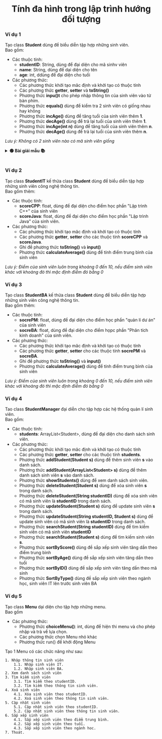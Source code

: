 <div align="center">

# Tính đa hình trong lập trình hướng đối tượng

</div>

### Ví dụ 1

Tạo class **Student** dùng để biểu diễn tập hợp những sinh viên.<br>Bao gồm:
- Các thuộc tính:
    - **studentID**: String, dùng để đại diện cho mã sinhv viên
    - **name**: String, dùng để dại diện cho tên
    - **age**: int, ddùng để đại diện cho tuổi
- Các phương thức:
    - Các phương thức khởi tạo măc định và khởi tạo có thuộc tính
    - Các phương thức **getter**, **setter** và **toString()**
    - Phương thức **inpu()t** cho phép nhập thông tin của sinh viên vào từ bàn phím.
    - Phương thức **equals()** dùng để kiểm tra 2 sinh viên có giống nhau hay không
    - Phương thức **incAge()** dùng để tăng tuổi của sinh viên thêm **1**.
    - Phương thức **decAge()** dùng để trả lại tuổi của sinh viên thêm **1**.
    - Phương thức **incAge(int n)** dùng để tăng tuổi của sinh viên thêm **n**.
    - Phương thức **decAge()** dùng để trả lại tuổi của sinh viên thêm **n**.

*Lưu ý: Không có 2 sinh viên nào có mã sinh viên giống*

<details>
<summary> <strong>🟢 Bài giải mẫu 📚</strong></summary>

```java

```

</details>
<br>

### Ví dụ 2
Tạo class **StudentIT** kế thừa class **Student** dùng để biểu diễn tập hợp những sinh viên công nghệ thông tin.<br>Bao gồm thêm:
- Các thuộc tính:
    - **scoreCPP**: float, dùng để đại diện cho điểm học phần "Lập trình C++" của sinh viên
    - **scoreJava**: float, d­ùng để đại diện cho điểm học phần "Lập trình Java" của sinh viên.
- Các phương thức:
    - Các phương thức khởi tạo măc định và khởi tạo có thuộc tính
    - Các phương thức **getter**, **setter** cho các thuộc tính **scoreCPP** và **scoreJava**.
    - Ghi đề phương thức **toString()** và **input()**
    - Phương thức **calculateAverage()** dùng để tính điểm trung bình của sinh viên

*Lưu ý: Điểm của sinh viên luôn trong khoảng 0 đến 10, nếu điểm sinh viên khác với khoảng đó thì mặc định điểm đó bằng 0*

### Ví dụ 3
Tạo class **StudentBA** kế thừa class **Student** dùng để biểu diễn tập hợp những sinh viên công nghệ thông tin.<br>Bao gồm thêm:
- Các thuộc tính:
    - **socrePM**: float, dùng để đại diện cho điểm học phẩn "quản lí dư án" của sinh viên
    - **socreBA**: float, d­ùng để đại diện cho điểm họpc phần "Phân tích kinh doanh" của sinh viên.
- Các phương thức:
    - Các phương thức khởi tạo măc định và khởi tạo có thuộc tính
    - Các phương thức **getter**, **setter** cho các thuộc tính **socrePM** và **socreBA**.
    - Ghi đề phương thức **toString()** và **input()**
    - Phương thức **calculateAverage()** dùng để tính điểm trung bình của sinh viên

*Lưu ý: Điểm của sinh viên luôn trong khoảng 0 đến 10, nếu điểm sinh viên khác với khoảng đó thì mặc định điểm đó bằng 0*

### Ví dụ 4
Tao class **StudentManager** đại diễn cho tập hợp các hệ thống quản lí sinh viên.<br>Bao gồm:
- Các thuộc tính:
    - **students**: ArrayList\<Student\>, dùng để đại diện cho danh sách sinh viên.
- Các phương thức:
    - Các phương thức khởi tạo măc định và khởi tạo có thuộc tính
    - Các phương thức **getter**, **setter** cho các thuộc tính **students**.
    - Phương thức **addStudent(Student s)** dùng để thêm sinh viên **s** vào danh sách.
    - Phương thức **addStudent(ArrayList\<Student> s)** dùng để thêm danh sách sinh viên **s** vào danh sách.
    - Phương thức **showStudents()** dùng để xem danh sách sinh viên.
    - Phương thức **deleteStudent(Student s)** dùng để xóa sinh viên **s** trong danh sách.
    - Phương thức **deleteStudent(String studentID)** dùng để xóa sinh viên có mã sinh viên là **studentID** trong danh sách.
    - Phương thức **updateStudent(Student s)** dùng để update sinh viên **s** trong danh sách.
    - Phương thức **updateStudent(String studentID, Student s)** dùng để update sinh viên có mã sinh viên là **studentID** trong danh sách.
    - Phương thức **searchStudent(String studentID)** dùng để tìm kiểm sinh viên có mã sinh viên **studentID**
    - Phương thức **searchStudent(Student s)** d­ùng để tìm kiếm sinh viên **s**.
    - Phương thức **sortByScore()** dùng đề sắp xếp sinh viên tăng dần theo điểm trung bình
    - Phương thức **sortByAge()** dùng đề sắp xếp sinh viên tăng dần theo tuổi
    - Phương thức **sortByID()** dùng đề sắp xếp sinh viên tăng dần theo mã sinh
    - Phương thức **SortByType()** dùng đề sắp xếp sinh viên theo ngành học, sinh viên IT lên trước sinh viên BA

### Ví dụ 5
Tạo class **Menu** dại diện cho tập hợp những menu.<br>Bao gồm
- Các phương thức:
    - Phương thức **choiceMenu()**: int, dùng để hiện thi menu và cho phép nhập và trả về lựa chọn.
    - Các phương thức chọn Menu nhỏ khác
    - Phương thức run() để khởi động Menu

Tạo 1 Menu có các chức năng như sau:
```text
1. Nhập thông tin sinh viên
    1.1. Nhập sinh viên IT.
    1.2. Nhập sinh viên BA.
2. Xem danh sách sinh viên
3. Tìm kiếm sinh viên
    3.1. Tìm kiểm theo studentID.
    3.2. Tìm kiếm theo thông tin sinh viên.
4. Xoá sinh viên
    4.1. Xóa sinh viên theo studentID.
    4.2. Xoá sinh viên theo thông tin sinh viên.
5. Cập nhật sinh viên
    5.1. Cập nhật sinh viên theo studentID.
    5.2. Cập nhật sinh viên theo thông tin sinh viên.
6. Sắp xếp sinh viên
    4.1. Sắp xếp sinh viên theo điểm trung bình.
    4.2. Sắp xếp sinh viên theo tuổi.
    4.3. Sắp xếp sinh viên theo ngành hoc.
7. Thoát.
```